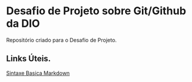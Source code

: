 # Desafio de Projeto sobre Git/Github da DIO
Repositório criado para o Desafio de Projeto.

## Links Úteis.
[Sintaxe Basica Markdown](https://www.markdownguide.org/basic-syntax/)
